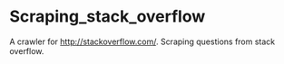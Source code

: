 # Scraping_stack_overflow
A crawler for http://stackoverflow.com/. Scraping questions from stack overflow.

